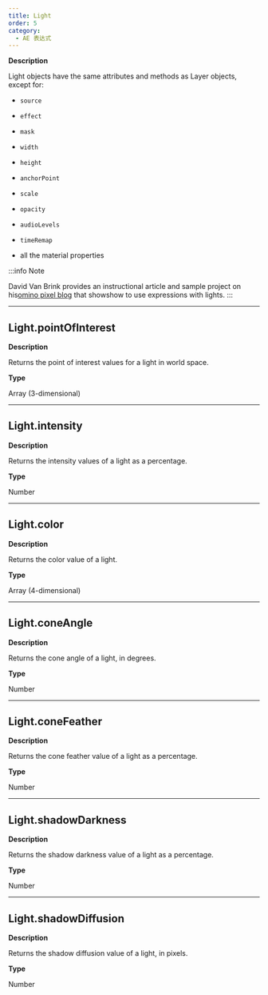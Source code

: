 ```yaml
---
title: Light
order: 5
category:
  - AE 表达式
---
```


**Description**

Light objects have the same attributes and methods as Layer objects, except
for:

- `source`

- `effect`

- `mask`

- `width`

- `height`

- `anchorPoint`

- `scale`

- `opacity`

- `audioLevels`

- `timeRemap`

- all the material properties

:::info Note

David Van Brink provides an instructional article and sample project on his[omino pixel blog](http://www.adobe.com/go/learn_ae_ominoflashing) that showshow to use expressions with lights.
:::

---

## Light.pointOfInterest

**Description**

Returns the point of interest values for a light in world space.

**Type**

Array (3-dimensional)

---

## Light.intensity

**Description**

Returns the intensity values of a light as a percentage.

**Type**

Number

---

## Light.color

**Description**

Returns the color value of a light.

**Type**

Array (4-dimensional)

---

## Light.coneAngle

**Description**

Returns the cone angle of a light, in degrees.

**Type**

Number

---

## Light.coneFeather

**Description**

Returns the cone feather value of a light as a percentage.

**Type**

Number

---

## Light.shadowDarkness

**Description**

Returns the shadow darkness value of a light as a percentage.

**Type**

Number

---

## Light.shadowDiffusion

**Description**

Returns the shadow diffusion value of a light, in pixels.

**Type**

Number
